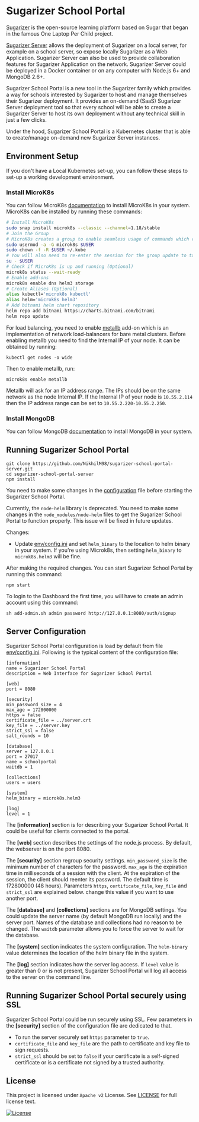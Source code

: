 # Sugarizer School Portal

[Sugarizer](https://github.com/llaske/sugarizer) is the open-source learning platform based on Sugar that began in the famous One Laptop Per Child project.

[Sugarizer Server](https://github.com/llaske/sugarizer-server) allows the deployment of Sugarizer on a local server, for example on a school server, so expose locally Sugarizer as a Web Application. Sugarizer Server can also be used to provide collaboration features for Sugarizer Application on the network. Sugarizer Server could be deployed in a Docker container or on any computer with Node.js 6+ and MongoDB 2.6+.

Sugarizer School Portal is a new tool in the Sugarizer family which provides a way for schools interested by Sugarizer to host and manage themselves their Sugarizer deployment. It provides an on-demand (SaaS) Sugarizer Server deployment tool so that every school will be able to create a Sugarizer Server to host its own deployment without any technical skill in just a few clicks.

Under the hood, Sugarizer School Portal is a Kubernetes cluster that is able to create/manage on-demand new Sugarizer Server instances.

## Environment Setup
If you don't have a Local Kubernetes set-up, you can follow these steps to set-up a working development environment.
### Install MicroK8s
You can follow MicroK8s [documentation](https://microk8s.io/docs/) to install MicroK8s in your system.
MicroK8s can be installed by running these commands:
```bash
# Install MicroK8s
sudo snap install microk8s --classic --channel=1.18/stable
# Join the Group
# MicroK8s creates a group to enable seamless usage of commands which require admin privilege.
sudo usermod -a -G microk8s $USER
sudo chown -f -R $USER ~/.kube
# You will also need to re-enter the session for the group update to take place.
su - $USER
# Check if MicroK8s is up and running (Optional)
microk8s status --wait-ready
# Enable add-ons
microk8s enable dns helm3 storage
# Create Aliases (Optional)
alias kubectl='microk8s kubectl'
alias helm='microk8s helm3'
# Add bitnami helm chart repository
helm repo add bitnami https://charts.bitnami.com/bitnami
helm repo update
```
For load balancing, you need to enable [metallb](https://metallb.universe.tf/) add-on which is an implementation of network load-balancers for bare metal clusters.
Before enabling metallb you need to find the Internal IP of your node. It can be obtained by running:
```
kubectl get nodes -o wide
```
Then to enable metallb, run:
```
microk8s enable metallb
```
Metallb will ask for an IP address range. The IPs should be on the same network as the node Internal IP. If the Internal IP of your node is `10.55.2.114` then the IP address range can be set to `10.55.2.220-10.55.2.250`.

### Install MongoDB
You can follow MongoDB [documentation](https://docs.mongodb.com/manual/installation/) to install MongoDB in your system.

## Running Sugarizer School Portal
```
git clone https://github.com/NikhilM98/sugarizer-school-portal-server.git
cd sugarizer-school-portal-server
npm install
```
You need to make some changes in the [configuration](env/config.ini) file before starting the Sugarizer School Portal.

Currently, the `node-helm` library is deprecated. You need to make some changes in the `node_modules/node-helm` files to get the Sugarizer School Portal to function properly. This issue will be fixed in future updates.

Changes:
- Update [env/config.ini](env/config.ini) and set `helm_binary` to the location to helm binary in your system. If you're using Microk8s, then setting `helm_binary` to `microk8s.helm3` will be fine.

After making the required changes. You can start Sugarizer School Portal by running this command:
```
npm start
```

To login to the Dashboard the first time, you will have to create an admin account using this command:
```
sh add-admin.sh admin password http://127.0.0.1:8080/auth/signup
```

## Server Configuration

Sugarizer School Portal configuration is load by default from file [env/config.ini](env/config.ini). Following is the typical content of the configuration file:
```
[information]
name = Sugarizer School Portal
description = Web Interface for Sugarizer School Portal

[web]
port = 8080

[security]
min_password_size = 4
max_age = 172800000
https = false
certificate_file = ../server.crt
key_file = ../server.key
strict_ssl = false
salt_rounds = 10

[database]
server = 127.0.0.1
port = 27017
name = schoolportal
waitdb = 1

[collections]
users = users

[system]
helm_binary = microk8s.helm3

[log]
level = 1
```

The **[information]** section is for describing your Sugarizer School Portal. It could be useful for clients connected to the portal.

The **[web]** section describes the settings of the node.js process. By default, the webserver is on the port 8080.

The **[security]** section regroup security settings. `min_password_size` is the minimum number of characters for the password. `max_age` is the expiration time in milliseconds of a session with the client. At the expiration of the session, the client should reenter its password. The default time is 172800000 (48 hours). Parameters `https`, `certificate_file`, `key_file` and `strict_ssl` are explained below.
change this value if you want to use another port.

The **[database]** and **[collections]** sections are for MongoDB settings. You could update the server name (by default MongoDB run locally) and the server port. Names of the database and collections had no reason to be changed. The `waitdb` parameter allows you to force the server to wait for the database.

The **[system]** section indicates the system configuration. The `helm-binary` value determines the location of the helm binary file in the system.

The **[log]** section indicates how the server log access. If `level` value is greater than 0 or is not present, Sugarizer School Portal will log all access to the server on the command line.

## Running Sugarizer School Portal securely using SSL

Sugarizer School Portal could be run securely using SSL.
Few parameters in the **[security]** section of the configuration file are dedicated to that.

* To run the server securely set `https` parameter to `true`.
* `certificate_file` and `key_file` are the path to certificate and key file to sign requests.
* `strict_ssl` should be set to `false` if your certificate is a self-signed certificate or is a certificate not signed by a trusted authority.


## License

This project is licensed under `Apache v2` License. See [LICENSE](LICENSE) for full license text.

[![License](https://img.shields.io/badge/License-Apache%202.0-blue.svg)](https://opensource.org/licenses/Apache-2.0)
